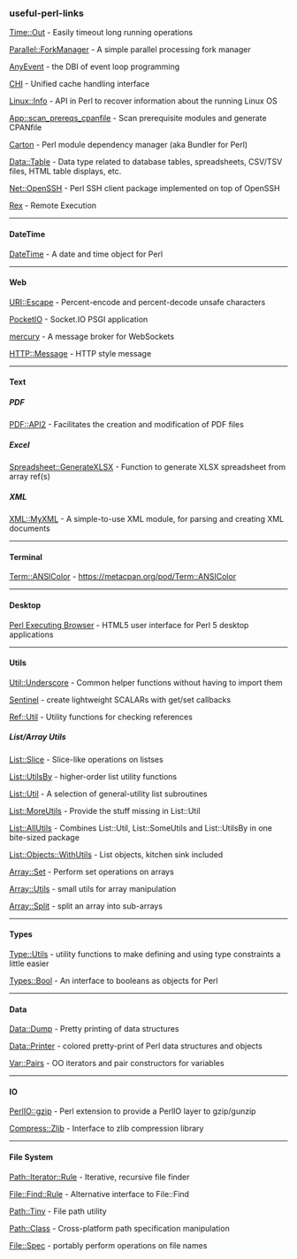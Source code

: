 ### useful-perl-links

[Time::Out](https://metacpan.org/pod/Time::Out) - Easily timeout long running operations

[Parallel::ForkManager](https://metacpan.org/pod/Parallel::ForkManager) - A simple parallel processing fork manager

[AnyEvent](https://metacpan.org/pod/AnyEvent) - the DBI of event loop programming

[CHI](https://metacpan.org/pod/CHI) - Unified cache handling interface

[Linux::Info](https://metacpan.org/pod/release/ARFREITAS/Linux-Info-1.1/lib/Linux/Info.pm) - API in Perl to recover information about the running Linux OS

[App::scan_prereqs_cpanfile](https://metacpan.org/pod/distribution/App-scan_prereqs_cpanfile/script/scan-prereqs-cpanfile) - Scan prerequisite modules and generate CPANfile

[Carton](https://metacpan.org/pod/Carton) - Perl module dependency manager (aka Bundler for Perl)

[Data::Table](https://metacpan.org/pod/Data::Table) - Data type related to database tables, spreadsheets, CSV/TSV files, HTML table displays, etc.

[Net::OpenSSH](https://metacpan.org/pod/Net::OpenSSH) - Perl SSH client package implemented on top of OpenSSH

[Rex](https://metacpan.org/pod/Rex) - Remote Execution

---------
 
#### DateTime

[DateTime](https://metacpan.org/pod/DateTime) - A date and time object for Perl

---------

#### Web

[URI::Escape](https://metacpan.org/pod/URI::Escape) - Percent-encode and percent-decode unsafe characters

[PocketIO](https://metacpan.org/pod/PocketIO) - Socket.IO PSGI application

[mercury](https://metacpan.org/pod/distribution/Mercury/bin/mercury) - A message broker for WebSockets

[HTTP::Message](https://metacpan.org/pod/HTTP::Message) - HTTP style message

---------

#### Text

##### PDF

[PDF::API2](https://metacpan.org/pod/PDF::API2) - Facilitates the creation and modification of PDF files

##### Excel

[Spreadsheet::GenerateXLSX](https://metacpan.org/pod/Spreadsheet::GenerateXLSX) - Function to generate XLSX spreadsheet from array ref(s)

##### XML

[XML::MyXML](https://metacpan.org/pod/XML::MyXML) - A simple-to-use XML module, for parsing and creating XML documents

---------

#### Terminal

[Term::ANSIColor](https://metacpan.org/pod/Term::ANSIColor) - https://metacpan.org/pod/Term::ANSIColor

---------

#### Desktop

[Perl Executing Browser](https://github.com/ddmitov/perl-executing-browser) - HTML5 user interface for Perl 5 desktop applications

---------

#### Utils

[Util::Underscore](https://metacpan.org/pod/Util::Underscore) - Common helper functions without having to import them

[Sentinel](https://metacpan.org/pod/Sentinel) - create lightweight SCALARs with get/set callbacks

[Ref::Util](https://metacpan.org/pod/Ref::Util) - Utility functions for checking references

##### List/Array Utils

[List::Slice](https://metacpan.org/pod/List::Slice) - Slice-like operations on listses

[List::UtilsBy](https://metacpan.org/pod/List::UtilsBy) - higher-order list utility functions

[List::Util](https://metacpan.org/pod/List::Util) - A selection of general-utility list subroutines

[List::MoreUtils](https://metacpan.org/pod/List::MoreUtils) - Provide the stuff missing in List::Util

[List::AllUtils](https://metacpan.org/pod/List::AllUtils) - Combines List::Util, List::SomeUtils and List::UtilsBy in one bite-sized package

[List::Objects::WithUtils](https://metacpan.org/pod/List::Objects::WithUtils) - List objects, kitchen sink included

[Array::Set](https://metacpan.org/pod/Array::Set) - Perform set operations on arrays

[Array::Utils](https://metacpan.org/pod/Array::Utils) - small utils for array manipulation

[Array::Split](https://metacpan.org/pod/Array::Split) - split an array into sub-arrays

---------

#### Types

[Type::Utils](https://metacpan.org/pod/Type::Utils) - utility functions to make defining and using type constraints a little easier

[Types::Bool](https://metacpan.org/pod/Types::Bool) - An interface to booleans as objects for Perl

---------

#### Data

[Data::Dump](https://metacpan.org/pod/Data::Dump) - Pretty printing of data structures

[Data::Printer](https://metacpan.org/pod/Data::Printer) - colored pretty-print of Perl data structures and objects

[Var::Pairs](https://metacpan.org/pod/Var::Pairs) - OO iterators and pair constructors for variables

---------

#### IO

[PerlIO::gzip](https://metacpan.org/pod/PerlIO::gzip) - Perl extension to provide a PerlIO layer to gzip/gunzip

[Compress::Zlib](https://metacpan.org/pod/Compress::Zlib) - Interface to zlib compression library

---------

#### File System

[Path::Iterator::Rule](https://metacpan.org/pod/Path::Iterator::Rule) - Iterative, recursive file finder

[File::Find::Rule](https://metacpan.org/pod/File::Find::Rule) - Alternative interface to File::Find

[Path::Tiny](https://metacpan.org/pod/Path::Tiny) - File path utility

[Path::Class](https://metacpan.org/pod/Path::Class) - Cross-platform path specification manipulation

[File::Spec](https://metacpan.org/pod/File::Spec) - portably perform operations on file names
